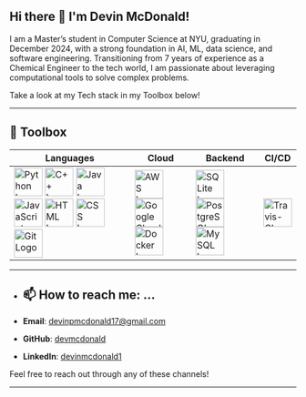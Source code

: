  ## Hi there 👋 I'm Devin McDonald!

I am a Master’s student in Computer Science at NYU, graduating in December 2024, with a strong foundation in AI, ML, data science, and software engineering. Transitioning from 7 years of experience as a Chemical Engineer to the tech world, I am passionate about leveraging computational tools to solve complex problems.

Take a look at my Tech stack in my Toolbox below!

---

## 🧰 Toolbox
| Languages | Cloud | Backend | CI/CD |
|--------|-----|------|------------|
<img src="https://cdn.worldvectorlogo.com/logos/python-4.svg" alt="Python Logo" width="50" height="50" /> <img src="https://cdn.worldvectorlogo.com/logos/c.svg" alt="C++ Logo" width="50" height="50" /> <img src="https://cdn.worldvectorlogo.com/logos/java-4.svg" alt="Java Logo" width="50" height="50" /> <img src="https://cdn.worldvectorlogo.com/logos/logo-javascript.svg" alt="JavaScript Logo" width="50" height="50" /> <img src="https://cdn.worldvectorlogo.com/logos/html-1.svg" alt="HTML Logo" width="50" height="50" /> <img src="https://cdn.worldvectorlogo.com/logos/css-3.svg" alt="CSS Logo" width="50" height="50" /><img src="https://cdn.worldvectorlogo.com/logos/git.svg" alt="Git Logo" width="50" height="50" />|<img src="https://cdn.worldvectorlogo.com/logos/aws-2.svg" alt="AWS Logo" width="50" height="50" />  <img src="https://cdn.worldvectorlogo.com/logos/google-cloud-1.svg" alt="Google Cloud Logo" width="50" height="50" />  <img src="https://cdn.worldvectorlogo.com/logos/docker-4.svg" alt="Docker Logo" width="50" height="50" />|<img src="https://cdn.worldvectorlogo.com/logos/sqlite.svg" alt="SQLite Logo" width="50" height="50" />  <img src="https://cdn.worldvectorlogo.com/logos/postgresql.svg" alt="PostgreSQL Logo" width="50" height="50" />  <img src="https://cdn.worldvectorlogo.com/logos/mysql-3.svg" alt="MySQL Logo" width="50" height="50" /> | <img src="https://cdn.worldvectorlogo.com/logos/travis-ci.svg" alt="Travis-CI Logo" width="50" height="50" />

---
- ## 📫 How to reach me: ...

- **Email**: [devinpmcdonald17@gmail.com](mailto:devinpmcdonald17@gmail.com)
- **GitHub**: [devmcdonald](https://github.com/devmcdonald)
- **LinkedIn**: [devinmcdonald1](https://www.linkedin.com/in/devinmcdonald1/)

Feel free to reach out through any of these channels!

---


<!--
**devmcdonald/devmcdonald** is a ✨ _special_ ✨ repository because its `README.md` (this file) appears on your GitHub profile.

Here are some ideas to get you started:

- 🔭 I’m currently working on ...
- 🌱 I’m currently learning ...
- 👯 I’m looking to collaborate on ...
- 🤔 I’m looking for help with ...
- 💬 Ask me about ...
- 📫 How to reach me: ...
- 😄 Pronouns: ...
- ⚡ Fun fact: ...
-->

